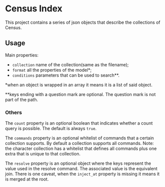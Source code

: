 # Census Index

This project contains a series of json objects that describe the collections of Census.

## Usage

Main properties:

- `collection` name of the collection(same as the filename);
- `format` all the properties of the model*;
- `conditions` parameters that can be used to search**.

*when an object is wrapped in an array it means it is a list of said object.

**keys ending with a question mark are optional. The question mark is not part of the path.

### Others

The `count` property is an optional boolean that indicates whether a count query is possible. The default is
always `true`.

The `commands` property is an optional whitelist of commands that a certain collection supports. By default a collection
supports all commands. Note: the character collection has a whitelist that defines all commands plus one extra that is
unique to that collection.

The `resolve` property is an optional object where the keys represent the value used in the resolve command. The
associated value is the equivalent join. There is one caveat, when the `inject_at` property is missing it means it is
merged at the root.
